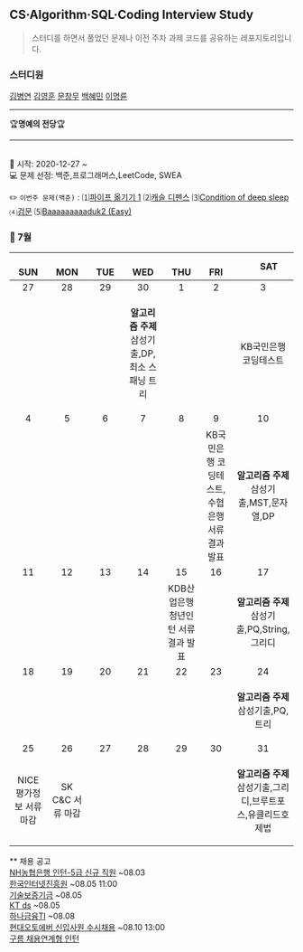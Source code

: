 ## CS·Algorithm·SQL·Coding Interview Study
<blockquote>스터디를 하면서 풀었던 문제나 이전 주차 과제 코드를 공유하는 레포지토리입니다.</blockquote>

### 스터디원

[김병연](https://github.com/whyWhale) [김영훈](https://github.com/kim0hoon) [문창무](https://github.com/ChangmooMoon) [백혜민](https://github.com/HyeminBaek) [이명륜](https://github.com/auddl0756)

<hr>
🏆<b>명예의 전당</b>🏆

<hr>

<br> 📌 시작: 2020-12-27 ~
<br> 💻 문제 선정: 백준,프로그래머스,LeetCode, SWEA

✏️ `이번주 문제(백준)` : ⑴[파이프 옮기기 1](https://www.acmicpc.net/problem/17070)  ⑵[캐슬 디펜스](https://www.acmicpc.net/problem/17135)  ⑶[Condition of deep sleep](https://www.acmicpc.net/problem/11577)  ⑷[검문](https://www.acmicpc.net/problem/2981)  ⑸[Baaaaaaaaaduk2 (Easy)](https://www.acmicpc.net/problem/16988)

<h3> 📅 7월 </h3>


|　  SUN　  |　  MON　  |　  TUE　  |　  WED　  |　  THU　  |　  FRI　  |　  SAT　  |
|:---:|:---:|:---:|:---:|:---:|:---:|:---:|
|   27    |   28    |   29  |  30  |  1  |  2  |  3  |
|     |     |    |<p><b>알고리즘 주제</b> 삼성기출,DP,최소 스패닝 트리</p> |  | |KB국민은행 코딩테스트|
|   4   |      5      |      6      |     7     |    8     |     9     |   10   |
||||||KB국민은행 코딩테스트, 수협은행 서류 결과 발표|<p><b>알고리즘 주제</b> 삼성기출,MST,문자열,DP</p>|
| 11 |      12       |      13       |      14      |     15     |     16     |17|
|    ||||KDB산업은행 청년인턴 서류 결과 발표||<p><b>알고리즘 주제</b>삼성기출,PQ,String,그리디</p>|
| 18 |      19        |      20       | 21   |  22  |  23  |  24  |
|||||||<p><b>알고리즘 주제</b>삼성기출,PQ,트리</p>|
| 25 |26|27|28|29|30|31|
|NICE평가정보 서류 마감|SK C&C 서류 마감|  ||||<p><b>알고리즘 주제</b>삼성기출,그리디,브루트포스,유클리드호제법</p>|


** 채용 공고
<br>[NH농협은행 인턴-5급 신규 직원](https://nhbank.recruiter.co.kr/app/jobnotice/view?systemKindCode=MRS2&jobnoticeSn=62580) ~08.03
<br>[한국인터넷진흥원](https://kisa.saramin.co.kr/_service/zlight/apply_site/apply/recruit_default.asp) ~08.05 11:00
<br>[기술보증기금](https://kibo.incruit.com/hire/viewhire.asp?projectid=101) ~08.05
<br>[KT ds](https://recruit.kt.com/apply/notifyView?seq=65593) ~08.05
<br>[하나금융TI](https://hanati.recruiter.co.kr/app/jobnotice/view?systemKindCode=MRS2&jobnoticeSn=60379) ~08.08
<br>[현대오토에버 신입사원 수시채용](https://hyundai-autoever.recruiter.co.kr/app/jobnotice/view?systemKindCode=MRS2&jobnoticeSn=66035) ~08.10 13:00
<br>[구름 채용연계형 인턴](https://www.notion.so/46236f6890394c73a515f52f594d676b)
